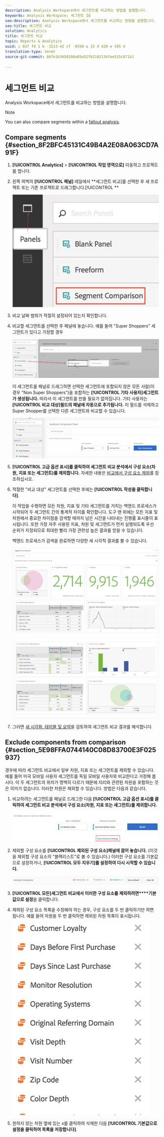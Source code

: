 ```yaml
---
description: Analysis Workspace에서 세그먼트를 비교하는 방법을 설명합니다.
keywords: Analysis Workspace; 세그먼트 IQ
seo-description: Analysis Workspace에서 세그먼트를 비교하는 방법을 설명합니다.
seo-title: 세그먼트 비교
solution: Analytics
title: 세그먼트 비교
topic: Reports & Analytics
uuid: c 037 fd 1 b -1513-42 cf -8550-a 15 d 420 e 595 d
translation-type: tm+mt
source-git-commit: 86fe1b3650100a05e52fb2102134fee515c871b1

---
```



# 세그먼트 비교

Analysis Workspace에서 세그먼트를 비교하는 방법을 설명합니다.

>[!NOTE]
>
>You can also compare segments within a [fallout analysis](../../../../analyze/analysis-workspace/visualizations/fallout/compare-segments-fallout.md#section_E0B761A69B1545908B52E05379277B56).

## Compare segments {#section_8F2BFC45131C49B4A2E08A063CD7A91F}

1. **[!UICONTROL Analytics]** &gt; **[!UICONTROL 작업 영역으로]** 이동하고 프로젝트를 엽니다.

1. 왼쪽 여백의 **[!UICONTROL 패널]** 레일에서 **세그먼트 비교]를 선택한 후 새 프로젝트 또는 기존 프로젝트로 드래그합니다.[!UICONTROL **

   ![](assets/seg-compare-panel.png)

1. 비교 날짜 범위가 적절히 설정되어 있는지 확인합니다.
1. 비교할 세그먼트를 선택한 후 패널에 놓습니다. 예를 들어 "Super Shoppers" 세그먼트가 있다고 가정할 경우

   ![](assets/compare-audiences.png)

   이 세그먼트를 패널로 드래그하면 선택한 세그먼트에 포함되지 않은 모든 사람(이 경우 "Non Super Shoppers")을 포함하는 **[!UICONTROL 기타 사용자]세그먼트가 생성됩니다.** 따라서 이 세그먼트를 만들 필요가 없어집니다. 기타 사용자는 **[!UICONTROL 비교 대상]필드의 패널에 자동으로 추가됩니다.** 이 필드를 삭제하고 Super Shopper를 선택한 다른 세그먼트와 비교할 수 있습니다.

   ![](assets/everyone-else.png)

1. **[!UICONTROL 고급 옵션 표시]를 클릭하여 세그먼트 비교 분석에서 구성 요소(차원, 지표 또는 세그먼트)를 제외합니다.** 자세한 내용은 [비교에서 구성 요소 제외](../../../../analyze/analysis-workspace/c-panels/c-segment-comparison/compare-segments.md#section_5E98FFA0744140C08D83700E3F025937)를 참조하십시오.

1. 적절한 "비교 대상" 세그먼트를 선택한 후에는 **[!UICONTROL 작성을 클릭합니다]**.

   이 작업을 수행하면 모든 차원, 지표 및 기타 세그먼트를 거치는 백엔드 프로세스가 시작되어 두 세그먼트 간의 통계적 차이를 확인합니다. 도구 맨 위에는 모든 지표 및 차원에서 중요한 차이점을 검색할 때까지 남은 시간을 나타내는 진행률 표시줄이 표시됩니다. 또한 가장 자주 사용된 지표, 차원 및 세그먼트가 먼저 실행되도록 우선 순위가 지정되므로 최대한 빨리 가장 관련성 높은 결과를 얻을 수 있습니다.

   백엔드 프로세스가 검색을 완료하면 다양한 새 시각적 결과를 볼 수 있습니다.

   ![](assets/new-viz.png)

   ![](assets/new-viz2.png)

1. 그러면 [새 시각화, 테이블 및 요약](../../../../analyze/analysis-workspace/c-panels/c-segment-comparison/segment-comparison.md#concept_74FAC1C6D0204F9190A110B0D9005793)을 검토하여 세그먼트 비교 결과를 해석합니다.

## Exclude components from comparison {#section_5E98FFA0744140C08D83700E3F025937}

경우에 따라 세그먼트 비교에서 일부 차원, 지표 또는 세그먼트를 제외할 수 있습니다. 예를 들어 미국 모바일 사용자 세그먼트를 독일 모바일 사용자와 비교한다고 가정해 봅시다. 이 두 세그먼트의 위치가 명백히 다르기 때문에 지리와 관련된 차원을 포함하는 것은 의미가 없습니다. 이러한 차원은 제외할 수 있습니다. 방법은 다음과 같습니다.

1. 비교하려는 세그먼트를 패널로 드래그한 다음 **[!UICONTROL 고급 옵션 표시]를 클릭하여 세그먼트 비교 분석에서 구성 요소(차원, 지표 또는 세그먼트)를 제외합니다.**

   ![](assets/show-advanced-settings.png)

1. 제외할 구성 요소를 **[!UICONTROL 제외된 구성 요소]패널에 끌어 놓습니다.** (이것을 제외할 구성 요소의 "블랙리스트"로 볼 수 있습니다.) 이러한 구성 요소를 기본값으로 설정하거나, **[!UICONTROL 모두 지우기]를 설정하여 다시 시작할 수 있습니다.**

   ![](assets/excluded-components.png)

1. **[!UICONTROL 모든]세그먼트 비교에서 이러한 구성 요소를 제외하려면****기본값으로 설정**&#x200B;을 클릭합니다.

1. 제외된 구성 요소 목록을 수정해야 하는 경우, 구성 요소를 두 번 클릭하기만 하면 됩니다. 예를 들어 차원을 두 번 클릭하면 제외된 차원 목록이 표시됩니다.

   ![](assets/excluded-dimensions.png)

1. 원하지 않는 차원 옆에 있는 x를 클릭하여 삭제한 다음 **[!UICONTROL 기본값으로 설정을 클릭하여 목록을 저장합니다]**.

